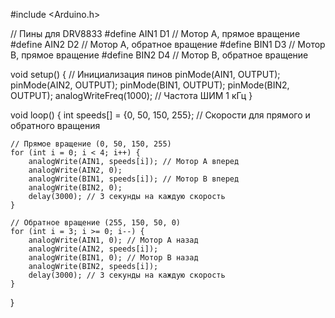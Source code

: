 #include <Arduino.h>

// Пины для DRV8833
#define AIN1 D1 // Мотор A, прямое вращение
#define AIN2 D2 // Мотор A, обратное вращение
#define BIN1 D3 // Мотор B, прямое вращение
#define BIN2 D4 // Мотор B, обратное вращение

void setup() {
// Инициализация пинов
pinMode(AIN1, OUTPUT);
pinMode(AIN2, OUTPUT);
pinMode(BIN1, OUTPUT);
pinMode(BIN2, OUTPUT);
analogWriteFreq(1000); // Частота ШИМ 1 кГц
}

void loop() {
int speeds[] = {0, 50, 150, 255}; // Скорости для прямого и обратного вращения

    // Прямое вращение (0, 50, 150, 255)
    for (int i = 0; i < 4; i++) {
        analogWrite(AIN1, speeds[i]); // Мотор A вперед
        analogWrite(AIN2, 0);
        analogWrite(BIN1, speeds[i]); // Мотор B вперед
        analogWrite(BIN2, 0);
        delay(3000); // 3 секунды на каждую скорость
    }

    // Обратное вращение (255, 150, 50, 0)
    for (int i = 3; i >= 0; i--) {
        analogWrite(AIN1, 0); // Мотор A назад
        analogWrite(AIN2, speeds[i]);
        analogWrite(BIN1, 0); // Мотор B назад
        analogWrite(BIN2, speeds[i]);
        delay(3000); // 3 секунды на каждую скорость
    }
}